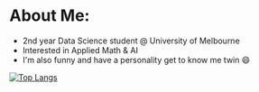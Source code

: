 # About Me:
- 2nd year Data Science student @ University of Melbourne <br>
- Interested in Applied Math & AI <br>
- I'm also funny and have a personality get to know me twin 😄

[![Top Langs](https://github-readme-stats.vercel.app/api/top-langs/?username=chi-n-nguyen&layout=donut&theme=tokyonight)](https://github.com/anuraghazra/github-readme-stats)
